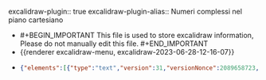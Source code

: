 excalidraw-plugin:: true
excalidraw-plugin-alias:: Numeri complessi nel piano cartesiano

- #+BEGIN_IMPORTANT
  This file is used to store excalidraw information, Please do not manually edit this file.
  #+END_IMPORTANT
- {{renderer excalidraw-menu, excalidraw-2023-06-28-12-16-07}}
- ```json
  {"elements":[{"type":"text","version":31,"versionNonce":2089658723,"isDeleted":true,"id":"-F3iFa2m4eEmWwFO6nMgj","fillStyle":"solid","strokeWidth":1,"strokeStyle":"solid","roughness":1,"opacity":100,"angle":0,"x":979.8615793154016,"y":304.4475360789243,"strokeColor":"#000000","backgroundColor":"#000000","width":184.43991088867188,"height":25,"seed":1686962391,"groupIds":[],"roundness":null,"boundElements":[],"updated":1688138388225,"link":null,"locked":false,"fontSize":20,"fontFamily":1,"text":"z = x + iy = (x, y)","textAlign":"left","verticalAlign":"top","containerId":null,"originalText":"z = x + iy = (x, y)","lineHeight":1.25,"baseline":17},{"type":"text","version":36,"versionNonce":461787725,"isDeleted":true,"id":"gGSRtu2JKmrWZTaN4rGgc","fillStyle":"solid","strokeWidth":1,"strokeStyle":"solid","roughness":1,"opacity":100,"angle":0,"x":878.8881296083704,"y":415.5460163035337,"strokeColor":"#000000","backgroundColor":"#000000","width":11.239990234375,"height":25,"seed":1024442585,"groupIds":[],"roundness":null,"boundElements":[],"updated":1688138388225,"link":null,"locked":false,"fontSize":20,"fontFamily":1,"text":"x","textAlign":"left","verticalAlign":"top","containerId":null,"originalText":"x","lineHeight":1.25,"baseline":17},{"type":"text","version":25,"versionNonce":75007235,"isDeleted":true,"id":"_TXnIAejvWL3Sn_fvSHbi","fillStyle":"solid","strokeWidth":1,"strokeStyle":"solid","roughness":1,"opacity":100,"angle":0,"x":929.7849801943079,"y":355.4944110789243,"strokeColor":"#000000","backgroundColor":"#000000","width":9.379989624023438,"height":25,"seed":416508887,"groupIds":[],"roundness":null,"boundElements":[],"updated":1688138388225,"link":null,"locked":false,"fontSize":20,"fontFamily":1,"text":"y","textAlign":"left","verticalAlign":"top","containerId":null,"originalText":"y","lineHeight":1.25,"baseline":17},{"type":"text","version":9,"versionNonce":16810157,"isDeleted":true,"id":"NxsvTCh6XqE1bFLS3Y5pl","fillStyle":"hachure","strokeWidth":1,"strokeStyle":"solid","roughness":1,"opacity":100,"angle":0,"x":836,"y":655,"strokeColor":"#000000","backgroundColor":"transparent","width":10,"height":25,"seed":1100569923,"groupIds":[],"roundness":null,"boundElements":[],"updated":1688138388225,"link":null,"locked":false,"fontSize":20,"fontFamily":1,"text":"","textAlign":"left","verticalAlign":"top","containerId":null,"originalText":"","lineHeight":1.25,"baseline":17},{"type":"text","version":11,"versionNonce":1841753251,"isDeleted":true,"id":"UcLA33zxNoDeHegGwfSor","fillStyle":"hachure","strokeWidth":1,"strokeStyle":"solid","roughness":1,"opacity":100,"angle":0,"x":873.9078369140625,"y":326.45941162109375,"strokeColor":"#000000","backgroundColor":"transparent","width":10,"height":25,"seed":654399149,"groupIds":[],"roundness":null,"boundElements":[],"updated":1688138388225,"link":null,"locked":false,"fontSize":20,"fontFamily":1,"text":"","textAlign":"left","verticalAlign":"top","containerId":null,"originalText":"","lineHeight":1.25,"baseline":17},{"type":"text","version":226,"versionNonce":2072707213,"isDeleted":false,"id":"DhYxmvsVU5c98DwaqDBh3","fillStyle":"hachure","strokeWidth":1,"strokeStyle":"solid","roughness":1,"opacity":100,"angle":0,"x":803.3185424804688,"y":126.31716918945318,"strokeColor":"#862e9c","backgroundColor":"transparent","width":14.472000122070312,"height":45,"seed":351489901,"groupIds":[],"roundness":null,"boundElements":[],"updated":1688138413729,"link":null,"locked":false,"fontSize":36,"fontFamily":1,"text":"ρ","textAlign":"left","verticalAlign":"top","containerId":null,"originalText":"ρ","lineHeight":1.25,"baseline":32},{"type":"text","version":179,"versionNonce":1546084419,"isDeleted":false,"id":"8xQIBrn1uDzfIcPyEBA8w","fillStyle":"hachure","strokeWidth":1,"strokeStyle":"solid","roughness":1,"opacity":100,"angle":0,"x":809.8296508789062,"y":239.59536743164062,"strokeColor":"#087f5b","backgroundColor":"transparent","width":27.035995483398438,"height":45,"seed":728314595,"groupIds":[],"roundness":null,"boundElements":[],"updated":1688138388225,"link":null,"locked":false,"fontSize":36,"fontFamily":1,"text":"Θ","textAlign":"left","verticalAlign":"top","containerId":null,"originalText":"Θ","lineHeight":1.25,"baseline":32},{"type":"rectangle","version":160,"versionNonce":1689254253,"isDeleted":true,"id":"_QSTRsEs-WTneJDpA0y51","fillStyle":"hachure","strokeWidth":1,"strokeStyle":"solid","roughness":1,"opacity":100,"angle":0,"x":946.7749633789062,"y":257.0140686035156,"strokeColor":"#000000","backgroundColor":"transparent","width":150.1500244140625,"height":34.20001220703125,"seed":86860899,"groupIds":[],"roundness":{"type":3},"boundElements":[{"type":"text","id":"kNwzrqws95YFpvf1nioAa"}],"updated":1688138388225,"link":null,"locked":false},{"type":"text","version":148,"versionNonce":2037932003,"isDeleted":true,"id":"kNwzrqws95YFpvf1nioAa","fillStyle":"hachure","strokeWidth":1,"strokeStyle":"solid","roughness":1,"opacity":100,"angle":0,"x":981.8353271484375,"y":262.61407470703125,"strokeColor":"#000000","backgroundColor":"transparent","width":80.029296875,"height":23,"seed":2092430061,"groupIds":[],"roundness":null,"boundElements":[],"updated":1688138388225,"link":null,"locked":false,"fontSize":20,"fontFamily":2,"text":"z = x + iy","textAlign":"center","verticalAlign":"middle","containerId":"_QSTRsEs-WTneJDpA0y51","originalText":"z = x + iy","lineHeight":1.15,"baseline":18},{"type":"text","version":9,"versionNonce":1084769229,"isDeleted":true,"id":"8BKAbFKVSOj4k7gMiApmB","fillStyle":"hachure","strokeWidth":1,"strokeStyle":"solid","roughness":1,"opacity":100,"angle":0,"x":1020,"y":252,"strokeColor":"#000000","backgroundColor":"transparent","width":5.556640625,"height":23,"seed":1148343171,"groupIds":[],"roundness":null,"boundElements":[],"updated":1688138388225,"link":null,"locked":false,"fontSize":20,"fontFamily":2,"text":"","textAlign":"left","verticalAlign":"top","containerId":null,"originalText":"","lineHeight":1.15,"baseline":18},{"type":"arrow","version":140,"versionNonce":801663875,"isDeleted":true,"id":"K-KGyx6tl8IPCrRENXwL-","fillStyle":"hachure","strokeWidth":1,"strokeStyle":"solid","roughness":1,"opacity":100,"angle":0,"x":1318.3063354492185,"y":238.5078125,"strokeColor":"#000000","backgroundColor":"transparent","width":92.48443603515625,"height":72.88595581054688,"seed":795244589,"groupIds":[],"roundness":{"type":2},"boundElements":[],"updated":1688138388225,"link":null,"locked":false,"startBinding":null,"endBinding":null,"lastCommittedPoint":null,"startArrowhead":null,"endArrowhead":"arrow","points":[[0,0],[-92.48443603515625,72.88595581054688]]},{"type":"arrow","version":262,"versionNonce":1609056813,"isDeleted":false,"id":"0Zl41iSLWt8TFPipgloDV","fillStyle":"hachure","strokeWidth":1,"strokeStyle":"solid","roughness":1,"opacity":100,"angle":0,"x":729.8219404838603,"y":351.6013862551258,"strokeColor":"#000000","backgroundColor":"transparent","width":0,"height":310.8290168703602,"seed":1958303001,"groupIds":[],"roundness":{"type":2},"boundElements":[],"updated":1688138388225,"link":null,"locked":false,"startBinding":null,"endBinding":null,"lastCommittedPoint":null,"startArrowhead":null,"endArrowhead":"arrow","points":[[0,0],[0,-310.8290168703602]]},{"type":"arrow","version":228,"versionNonce":592839459,"isDeleted":false,"id":"kIEbbZiXkBAZF0Iwi9y40","fillStyle":"hachure","strokeWidth":1,"strokeStyle":"solid","roughness":1,"opacity":100,"angle":0,"x":695.7529486382543,"y":287.0453089267662,"strokeColor":"#000000","backgroundColor":"transparent","width":401.82960316871635,"height":0,"seed":1688246007,"groupIds":[],"roundness":{"type":2},"boundElements":[],"updated":1688138388225,"link":null,"locked":false,"startBinding":null,"endBinding":null,"lastCommittedPoint":null,"startArrowhead":null,"endArrowhead":"arrow","points":[[0,0],[401.82960316871635,0]]},{"type":"line","version":271,"versionNonce":1733915789,"isDeleted":false,"id":"8q_3pWnRXzXWQWI_PHxG_","fillStyle":"hachure","strokeWidth":2,"strokeStyle":"solid","roughness":1,"opacity":100,"angle":0,"x":730.6808226312287,"y":289.37380900771717,"strokeColor":"#862e9c","backgroundColor":"transparent","width":180.71516589625378,"height":117.74323240509737,"seed":1355371735,"groupIds":[],"roundness":{"type":2},"boundElements":[],"updated":1688138388225,"link":null,"locked":false,"startBinding":null,"endBinding":null,"lastCommittedPoint":null,"startArrowhead":null,"endArrowhead":null,"points":[[0,0],[180.71516589625378,-117.74323240509737]]},{"type":"line","version":223,"versionNonce":1821353667,"isDeleted":false,"id":"YlipquCCuGw9mVNYZzHEn","fillStyle":"hachure","strokeWidth":1,"strokeStyle":"solid","roughness":1,"opacity":100,"angle":0,"x":913.3872895554953,"y":168.66586752361832,"strokeColor":"#000000","backgroundColor":"transparent","width":0,"height":120.47251101893485,"seed":1444743385,"groupIds":[],"roundness":{"type":2},"boundElements":[],"updated":1688138388225,"link":null,"locked":false,"startBinding":null,"endBinding":null,"lastCommittedPoint":null,"startArrowhead":null,"endArrowhead":null,"points":[[0,0],[0,120.47251101893485]]},{"type":"line","version":322,"versionNonce":582310637,"isDeleted":false,"id":"rdHSkZ6My3xGuEtNdKrp-","fillStyle":"hachure","strokeWidth":2,"strokeStyle":"solid","roughness":1,"opacity":100,"angle":0,"x":789.9101692205518,"y":249.36173615765568,"strokeColor":"#087f5b","backgroundColor":"transparent","width":10.560742397350115,"height":36.67005416478038,"seed":1045267203,"groupIds":[],"roundness":{"type":2},"boundElements":[],"updated":1688138388225,"link":null,"locked":false,"startBinding":null,"endBinding":null,"lastCommittedPoint":null,"startArrowhead":null,"endArrowhead":null,"points":[[0,0],[10.560742397350115,17.026947145593244],[8.930648423413626,36.67005416478038]]},{"id":"vGNly4CYDC_6-iTvwCMwY","type":"line","x":730.1275425436872,"y":288.32108763749545,"width":183.9725891021578,"height":0,"angle":0,"strokeColor":"#c92a2a","backgroundColor":"transparent","fillStyle":"hachure","strokeWidth":4,"strokeStyle":"solid","roughness":1,"opacity":100,"groupIds":[],"roundness":{"type":2},"seed":1718512291,"version":275,"versionNonce":303289955,"isDeleted":false,"boundElements":null,"updated":1688138388226,"link":null,"locked":false,"points":[[0,0],[183.9725891021578,0]],"lastCommittedPoint":null,"startBinding":null,"endBinding":null,"startArrowhead":null,"endArrowhead":null},{"id":"XwfWe8rhxUSWGCWZZbWxF","type":"line","x":913.7693526706869,"y":287.7909134724533,"width":0,"height":114.18046201601439,"angle":0,"strokeColor":"#1864ab","backgroundColor":"transparent","fillStyle":"hachure","strokeWidth":4,"strokeStyle":"solid","roughness":1,"opacity":100,"groupIds":[],"roundness":{"type":2},"seed":615396429,"version":265,"versionNonce":713389389,"isDeleted":false,"boundElements":null,"updated":1688138388226,"link":null,"locked":false,"points":[[0,0],[0,-114.18046201601439]],"lastCommittedPoint":null,"startBinding":null,"endBinding":null,"startArrowhead":null,"endArrowhead":null},{"type":"ellipse","version":258,"versionNonce":1118900739,"isDeleted":false,"id":"vAzgFGu34fpTPQRjEXvEu","fillStyle":"solid","strokeWidth":1,"strokeStyle":"solid","roughness":1,"opacity":100,"angle":0,"x":905.4411385775,"y":158.51837542456894,"strokeColor":"#0b7285","backgroundColor":"#15aabf","width":21.071192311605664,"height":19.595237139956403,"seed":1160846551,"groupIds":[],"roundness":{"type":2},"boundElements":[],"updated":1688138388226,"link":null,"locked":false},{"id":"VwzRuYiCNRNeaei7_HDV0","type":"text","x":823.0502741850726,"y":290.4735107421875,"width":20.23199462890625,"height":45,"angle":0,"strokeColor":"#c92a2a","backgroundColor":"transparent","fillStyle":"hachure","strokeWidth":4,"strokeStyle":"solid","roughness":1,"opacity":100,"groupIds":[],"roundness":null,"seed":819486179,"version":105,"versionNonce":199494669,"isDeleted":false,"boundElements":[],"updated":1688138401068,"link":null,"locked":false,"text":"x","fontSize":36,"fontFamily":1,"textAlign":"left","verticalAlign":"top","baseline":32,"containerId":null,"originalText":"x","lineHeight":1.25},{"type":"text","version":204,"versionNonce":34801325,"isDeleted":false,"id":"reeqEPRLcL4-cKVNfbYdS","fillStyle":"hachure","strokeWidth":4,"strokeStyle":"solid","roughness":1,"opacity":100,"angle":0,"x":967.9103892363421,"y":181.00942993164062,"strokeColor":"#1864ab","backgroundColor":"transparent","width":16.883987426757812,"height":45,"seed":819486179,"groupIds":[],"roundness":null,"boundElements":[],"updated":1688138391768,"link":null,"locked":false,"fontSize":36,"fontFamily":1,"text":"y","textAlign":"left","verticalAlign":"top","containerId":null,"originalText":"y","lineHeight":1.25,"baseline":32},{"id":"F3XfvohxQIDW3BbQlPjRR","type":"text","x":979.0929682768694,"y":283.6578369140625,"width":182.303955078125,"height":45,"angle":0,"strokeColor":"#c92a2a","backgroundColor":"#fd7e14","fillStyle":"solid","strokeWidth":4,"strokeStyle":"solid","roughness":1,"opacity":100,"groupIds":[],"roundness":null,"seed":1644121709,"version":31,"versionNonce":632833549,"isDeleted":true,"boundElements":null,"updated":1688138388226,"link":null,"locked":false,"text":"z = x + iy","fontSize":36,"fontFamily":1,"textAlign":"left","verticalAlign":"top","baseline":32,"containerId":null,"originalText":"z = x + iy","lineHeight":1.25},{"id":"rfHgN1l4428yUaBvZe1zf","type":"rectangle","x":946.3742182768694,"y":85.19534301757812,"width":31.0546875,"height":42.60467529296875,"angle":0,"strokeColor":"#0b7285","backgroundColor":"transparent","fillStyle":"solid","strokeWidth":4,"strokeStyle":"solid","roughness":1,"opacity":100,"groupIds":[],"roundness":{"type":3},"seed":1719432419,"version":158,"versionNonce":1700834627,"isDeleted":true,"boundElements":null,"updated":1688138388226,"link":null,"locked":false},{"type":"text","version":241,"versionNonce":540933229,"isDeleted":false,"id":"Ox3Wb5qQj4AN4ApxTasUr","fillStyle":"hachure","strokeWidth":4,"strokeStyle":"solid","roughness":1,"opacity":100,"angle":0,"x":990.1042994536272,"y":90.78831481933594,"strokeColor":"#c92a2a","backgroundColor":"transparent","width":20.23199462890625,"height":45,"seed":819486179,"groupIds":["FWAHpDiVVZnONfyxzuR1l"],"roundness":null,"boundElements":[],"updated":1688138388226,"link":null,"locked":false,"fontSize":36,"fontFamily":1,"text":"x","textAlign":"left","verticalAlign":"top","containerId":null,"originalText":"x","lineHeight":1.25,"baseline":32},{"type":"text","version":271,"versionNonce":134221027,"isDeleted":false,"id":"TpwuL0fsrUFPmBl5kQEIz","fillStyle":"hachure","strokeWidth":4,"strokeStyle":"solid","roughness":1,"opacity":100,"angle":0,"x":1074.368671707045,"y":90.78831481933594,"strokeColor":"#1864ab","backgroundColor":"transparent","width":16.883987426757812,"height":45,"seed":819486179,"groupIds":["FWAHpDiVVZnONfyxzuR1l"],"roundness":null,"boundElements":[],"updated":1688138388226,"link":null,"locked":false,"fontSize":36,"fontFamily":1,"text":"y","textAlign":"left","verticalAlign":"top","containerId":null,"originalText":"y","lineHeight":1.25,"baseline":32},{"id":"q1pQDHIbld8bw4g4imH4z","type":"text","x":1055.2685542143693,"y":90.78831481933594,"width":7.8839874267578125,"height":45,"angle":0,"strokeColor":"#000000","backgroundColor":"#fd7e14","fillStyle":"solid","strokeWidth":4,"strokeStyle":"solid","roughness":1,"opacity":100,"groupIds":["FWAHpDiVVZnONfyxzuR1l"],"roundness":null,"seed":678224589,"version":238,"versionNonce":25028301,"isDeleted":false,"boundElements":null,"updated":1688138388226,"link":null,"locked":false,"text":"i","fontSize":36,"fontFamily":1,"textAlign":"left","verticalAlign":"top","baseline":32,"containerId":null,"originalText":"i","lineHeight":1.25},{"id":"w1qBZpyQljACr4QSJdgyw","type":"text","x":1021.5524241484513,"y":90.78831481933594,"width":22.5,"height":45,"angle":0,"strokeColor":"#000000","backgroundColor":"#fd7e14","fillStyle":"solid","strokeWidth":4,"strokeStyle":"solid","roughness":1,"opacity":100,"groupIds":["FWAHpDiVVZnONfyxzuR1l"],"roundness":null,"seed":1281737357,"version":236,"versionNonce":1255307395,"isDeleted":false,"boundElements":null,"updated":1688138388226,"link":null,"locked":false,"text":"+","fontSize":36,"fontFamily":1,"textAlign":"left","verticalAlign":"top","baseline":32,"containerId":null,"originalText":"+","lineHeight":1.25},{"id":"g5lBq3c5UHeRN3J_kbnDK","type":"text","x":924.8680537260882,"y":90.78831481933594,"width":20.591995239257812,"height":45,"angle":0,"strokeColor":"#0b7285","backgroundColor":"#fd7e14","fillStyle":"solid","strokeWidth":4,"strokeStyle":"solid","roughness":1,"opacity":100,"groupIds":["FWAHpDiVVZnONfyxzuR1l"],"roundness":null,"seed":1212314093,"version":251,"versionNonce":1544652077,"isDeleted":false,"boundElements":[],"updated":1688138388226,"link":null,"locked":false,"text":"z","fontSize":36,"fontFamily":1,"textAlign":"left","verticalAlign":"top","baseline":32,"containerId":null,"originalText":"z","lineHeight":1.25},{"type":"text","version":250,"versionNonce":1268150307,"isDeleted":false,"id":"4ZgbCkEwiZEkIgANw1BxQ","fillStyle":"solid","strokeWidth":4,"strokeStyle":"solid","roughness":1,"opacity":100,"angle":0,"x":956.6761790312639,"y":90.78831481933594,"strokeColor":"#000000","backgroundColor":"#fd7e14","width":22.211990356445312,"height":45,"seed":1212314093,"groupIds":["FWAHpDiVVZnONfyxzuR1l"],"roundness":null,"boundElements":[],"updated":1688138388226,"link":null,"locked":false,"fontSize":36,"fontFamily":1,"text":"=","textAlign":"left","verticalAlign":"top","containerId":null,"originalText":"=","lineHeight":1.25,"baseline":32},{"id":"-I8hKx-9Hmt-r7eIB-fII","type":"arrow","x":954.9242060698382,"y":310.5703125,"width":25.21875,"height":26.273406982421875,"angle":0,"strokeColor":"#0b7285","backgroundColor":"transparent","fillStyle":"solid","strokeWidth":4,"strokeStyle":"solid","roughness":1,"opacity":100,"groupIds":[],"roundness":{"type":2},"seed":455080845,"version":48,"versionNonce":862082957,"isDeleted":true,"boundElements":null,"updated":1688138388226,"link":null,"locked":false,"points":[[0,0],[25.21875,-26.273406982421875]],"lastCommittedPoint":null,"startBinding":{"elementId":"vAzgFGu34fpTPQRjEXvEu","focus":-0.30747974719653737,"gap":3.032238273437641},"endBinding":{"elementId":"g5lBq3c5UHeRN3J_kbnDK","focus":0.2107150585134876,"gap":15.47821044921875},"startArrowhead":null,"endArrowhead":"arrow"},{"id":"19zQ55Icq6RaKq0Z4bzYF","type":"arrow","x":869.7664301909319,"y":321.8958740234375,"width":55.92657470703125,"height":27.30938720703125,"angle":0,"strokeColor":"#0b7285","backgroundColor":"transparent","fillStyle":"solid","strokeWidth":2,"strokeStyle":"solid","roughness":1,"opacity":100,"groupIds":[],"roundness":{"type":2},"seed":948953805,"version":120,"versionNonce":1815770051,"isDeleted":true,"boundElements":null,"updated":1688138388226,"link":null,"locked":false,"points":[[0,0],[55.92657470703125,27.30938720703125]],"lastCommittedPoint":null,"startBinding":null,"endBinding":null,"startArrowhead":null,"endArrowhead":"arrow"},{"id":"smM8QarA8wJGWUnYtfSRu","type":"freedraw","x":801.2398798979632,"y":335.48956298828125,"width":0.0001,"height":0.0001,"angle":0,"strokeColor":"#0b7285","backgroundColor":"transparent","fillStyle":"solid","strokeWidth":2,"strokeStyle":"solid","roughness":1,"opacity":100,"groupIds":[],"roundness":null,"seed":1390434829,"version":8,"versionNonce":1638522349,"isDeleted":true,"boundElements":null,"updated":1688138388226,"link":null,"locked":false,"points":[[0,0],[0.0001,0.0001]],"pressures":[],"simulatePressure":true,"lastCommittedPoint":[0.0001,0.0001]},{"id":"Dv3tfDGqmBRA_sb5aI2gq","type":"text","x":785.6071284331194,"y":340.39422607421875,"width":95.1182861328125,"height":25,"angle":0,"strokeColor":"#c92a2a","backgroundColor":"transparent","fillStyle":"solid","strokeWidth":2,"strokeStyle":"solid","roughness":1,"opacity":100,"groupIds":[],"roundness":null,"seed":592319203,"version":133,"versionNonce":1898754979,"isDeleted":false,"boundElements":null,"updated":1688138398979,"link":null,"locked":false,"text":"ρ ⋅ cos(θ)","fontSize":20,"fontFamily":1,"textAlign":"left","verticalAlign":"top","baseline":17,"containerId":null,"originalText":"ρ ⋅ cos(θ)","lineHeight":1.25},{"type":"text","version":256,"versionNonce":1039243341,"isDeleted":false,"id":"Ek5KN4ynzU21TaApXHfjg","fillStyle":"solid","strokeWidth":2,"strokeStyle":"solid","roughness":1,"opacity":100,"angle":0,"x":932.4932368315569,"y":236.92398071289062,"strokeColor":"#1864ab","backgroundColor":"transparent","width":87.71829223632812,"height":25,"seed":592319203,"groupIds":[],"roundness":null,"boundElements":[],"updated":1688138388227,"link":null,"locked":false,"fontSize":20,"fontFamily":1,"text":"ρ ⋅ sin(θ)","textAlign":"left","verticalAlign":"top","containerId":null,"originalText":"ρ ⋅ sin(θ)","lineHeight":1.25,"baseline":17}],"files":{},"appState":{"gridSize":null,"viewBackgroundColor":"#ffffff"}}
  ```